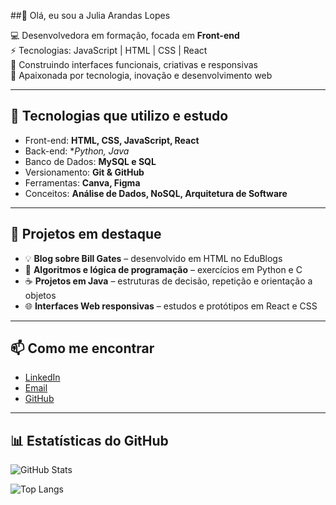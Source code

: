 ##👋 Olá, eu sou a Julia Arandas Lopes  

💻 Desenvolvedora em formação, focada em **Front-end**  
⚡ Tecnologias: JavaScript | HTML | CSS | React  
🎨 Construindo interfaces funcionais, criativas e responsivas  
🚀 Apaixonada por tecnologia, inovação e desenvolvimento web  

---

## 🚀 Tecnologias que utilizo e estudo

- Front-end: **HTML, CSS, JavaScript, React**  
- Back-end: **Python, Java*  
- Banco de Dados: **MySQL e SQL**  
- Versionamento: **Git & GitHub**  
- Ferramentas: **Canva, Figma**  
- Conceitos: **Análise de Dados, NoSQL, Arquitetura de Software**  

---

## 📂 Projetos em destaque

- 💡 **Blog sobre Bill Gates** – desenvolvido em HTML no EduBlogs  
- 🔢 **Algoritmos e lógica de programação** – exercícios em Python e C  
- ☕ **Projetos em Java** – estruturas de decisão, repetição e orientação a objetos  
- 🌐 **Interfaces Web responsivas** – estudos e protótipos em React e CSS  

---

## 📫 Como me encontrar

- [LinkedIn](https://www.linkedin.com/in/juliaarandass)  
- [Email](juliaarandas008@gmail.com)  
- [GitHub](https://github.com/juliaarandas)  

---

## 📊 Estatísticas do GitHub

![GitHub Stats](https://github-readme-stats.vercel.app/api?username=juliaarandas&show_icons=true&theme=radical)  

![Top Langs](https://github-readme-stats.vercel.app/api/top-langs/?username=juliaarandas&layout=compact&theme=radical)  
